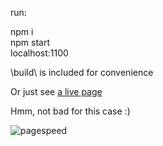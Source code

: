 run:  

npm i  
npm start  
localhost:1100  

\build\ is included for convenience  


Or just see [a live page](https://eternalduck.com/wrk/pp-test)  


Hmm, not bad for this case :)  

![pagespeed](https://github.com/eternalduck/pp-job-test/blob/master/pagespeed.jpg)

